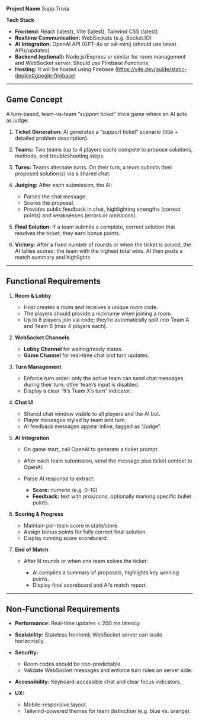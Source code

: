 **Project Name**
Supp Trivia

**Tech Stack**

* **Frontend:** React (latest), Vite (latest), Tailwind CSS (latest)
* **Realtime Communication:** WebSockets (e.g. Socket.IO)
* **AI Integration:** OpenAI API (GPT-4o or o4-mini) (should use latest APIs/updates)
* **Backend (optional):** Node.js/Express or similar for room management and WebSocket server. Should use Firebase Functions.
* **Hosting:** It will be hosted using Firebase (https://vite.dev/guide/static-deploy#google-firebase)

---

## Game Concept

A turn-based, team-vs-team “support ticket” trivia game where an AI acts as judge:

1. **Ticket Generation:** AI generates a “support ticket” scenario (title + detailed problem description).
2. **Teams:** Two teams (up to 4 players each) compete to propose solutions, methods, and troubleshooting steps.
3. **Turns:** Teams alternate turns. On their turn, a team submits their proposed solution(s) via a shared chat.
4. **Judging:** After each submission, the AI:

   * Parses the chat message.
   * Scores the proposal.
   * Provides public feedback in chat, highlighting strengths (correct points) and weaknesses (errors or omissions).
5. **Final Solution:** If a team submits a complete, correct solution that resolves the ticket, they earn bonus points.
6. **Victory:** After a fixed number of rounds or when the ticket is solved, the AI tallies scores; the team with the highest total wins. AI then posts a match summary and highlights.

---

## Functional Requirements

1. **Room & Lobby**

   * Host creates a room and receives a unique room code.
   * The players should provide a nickname when joining a room.
   * Up to 8 players join via code; they’re automatically split into Team A and Team B (max 4 players each).

2. **WebSocket Channels**

   * **Lobby Channel** for waiting/ready states.
   * **Game Channel** for real-time chat and turn updates.

3. **Turn Management**

   * Enforce turn order: only the active team can send chat messages during their turn; other team’s input is disabled.
   * Display a clear “It’s Team X’s turn” indicator.

4. **Chat UI**

   * Shared chat window visible to all players and the AI bot.
   * Player messages styled by team and turn.
   * AI feedback messages appear inline, tagged as “Judge”.

5. **AI Integration**

   * On game start, call OpenAI to generate a ticket prompt.
   * After each team submission, send the message plus ticket context to OpenAI.
   * Parse AI response to extract:

     * **Score:** numeric (e.g. 0–10)
     * **Feedback:** text with pros/cons, optionally marking specific bullet points.

6. **Scoring & Progress**

   * Maintain per-team score in state/store.
   * Assign bonus points for fully correct final solution.
   * Display running score scoreboard.

7. **End of Match**

   * After N rounds or when one team solves the ticket:

     * AI compiles a summary of proposals, highlights key winning points.
     * Display final scoreboard and AI’s match report.

---

## Non-Functional Requirements

* **Performance:** Real-time updates < 200 ms latency.
* **Scalability:** Stateless frontend; WebSocket server can scale horizontally.
* **Security:**

  * Room codes should be non-predictable.
  * Validate WebSocket messages and enforce turn rules on server side.
* **Accessibility:** Keyboard-accessible chat and clear focus indicators.
* **UX:**

  * Mobile-responsive layout.
  * Tailwind-powered themes for team distinction (e.g. blue vs. orange).
